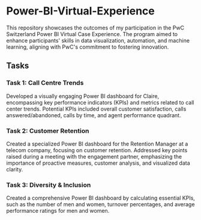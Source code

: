 # Power-BI-Virtual-Experience

This repository showcases the outcomes of my participation in the PwC Switzerland Power BI Virtual Case Experience. The program aimed to enhance participants' skills in data visualization, automation, and machine learning, aligning with PwC's commitment to fostering innovation.

## Tasks

### Task 1: Call Centre Trends

Developed a visually engaging Power BI dashboard for Claire, encompassing key performance indicators (KPIs) and metrics related to call center trends. Potential KPIs included overall customer satisfaction, calls answered/abandoned, calls by time, and agent performance quadrant.

### Task 2: Customer Retention

Created a specialized Power BI dashboard for the Retention Manager at a telecom company, focusing on customer retention. Addressed key points raised during a meeting with the engagement partner, emphasizing the importance of proactive measures, customer analysis, and visualized data clarity.

### Task 3: Diversity & Inclusion

Created a comprehensive Power BI dashboard by calculating essential KPIs, such as the number of men and women, turnover percentages, and average performance ratings for men and women.
